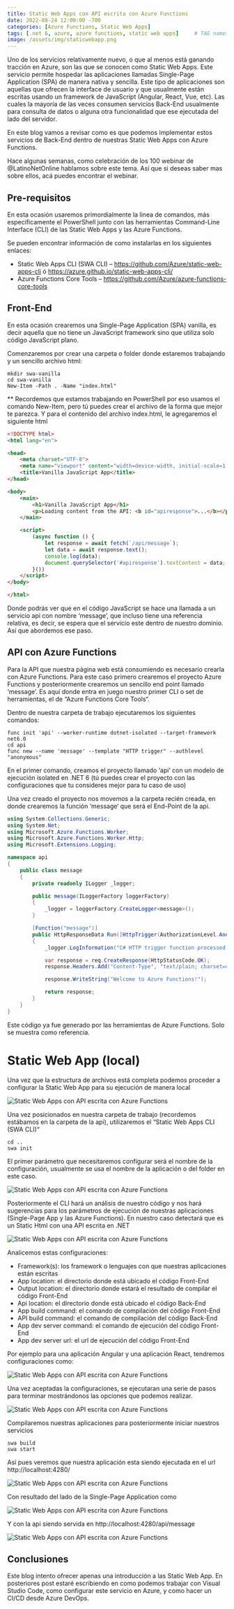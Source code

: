 ```yaml
---
title: Static Web Apps con API escrita con Azure Functions
date: 2022-08-24 12:00:00 -700
categories: [Azure Functions, Static Web Apps]
tags: [.net 6, azure, azure functions, static web apps]     # TAG names should always be lowercase
image: /assets/img/staticwebapp.png
---
```


Uno de los servicios relativamente nuevo, o que al menos está ganando tracción en Azure, son las que se conocen como Static Web Apps. Este servicio permite hospedar las aplicaciones llamadas Single-Page Application (SPA) de manera nativa y sencilla. Este tipo de aplicaciones son aquellas que ofrecen la interface de usuario y que usualmente están escritas usando un framework de JavaScript (Angular, React, Vue, etc). Las cuales la mayoría de las veces consumen servicios Back-End usualmente para consulta de datos o alguna otra funcionalidad que ese ejecutada del lado del servidor.

En este blog vamos a revisar como es que podemos implementar estos servicios de Back-End dentro de nuestras Static Web Apps con Azure Functions.

Hace algunas semanas, como celebración de los 100 webinar de @LatinoNetOnline hablamos sobre este tema. Así que si deseas saber mas sobre ellos, acá puedes encontrar el webinar.

## Pre-requisitos

En esta ocasión usaremos primordialmente la linea de comandos, más específicamente el PowerShell junto con las herramientas Command-Line Interface (CLI) de las Static Web Apps y las Azure Functions.

Se pueden encontrar información de como instalarlas en los siguientes enlaces:

- Static Web Apps CLI (SWA CLI) – https://github.com/Azure/static-web-apps-cli ó https://azure.github.io/static-web-apps-cli/
- Azure Functions Core Tools – https://github.com/Azure/azure-functions-core-tools

## Front-End

En esta ocasión crearemos una Single-Page Application (SPA) vanilla, es decir aquella que no tiene un JavaScript framework sino que utiliza solo código JavaScript plano.

Comenzaremos por crear una carpeta o folder donde estaremos trabajando y un sencillo archivo html:

```
mkdir swa-vanilla
cd swa-vanilla
New-Item -Path . -Name "index.html"
```

** Recordemos que estamos trabajando en PowerShell por eso usamos el comando New-Item, pero tú puedes crear el archivo de la forma que mejor te parezca.
Y para el contenido del archivo index.html, le agregaremos el siguiente html

``` html
<!DOCTYPE html>
<html lang="en">

<head>
    <meta charset="UTF-8">
    <meta name="viewport" content="width=device-width, initial-scale=1.0">
    <title>Vanilla JavaScript App</title>
</head>

<body>
    <main>
        <h1>Vanilla JavaScript App</h1>
        <p>Loading content from the API: <b id="apiresponse">...</b></p>
    </main>

    <script>
        (async function () {
            let response = await fetch(`/api/message`);
            let data = await response.text();
            console.log(data);
            document.querySelector('#apiresponse').textContent = data;
        }())
    </script>
</body>

</html>
```

Donde podrás ver que en el código JavaScript se hace una llamada a un servicio api con nombre ‘message’, que incluso tiene una referencia relativa, es decir, se espera que el servicio este dentro de nuestro dominio. Así que abordemos ese paso.

## API con Azure Functions

Para la API que nuestra página web está consumiendo es necesario crearla con Azure Functions. Para este caso primero crearemos el proyecto Azure Functions y posteriormente crearemos un sencillo end point llamado ‘message’. Es aquí donde entra en juego nuestro primer CLI o set de herramientas, el de “Azure Functions Core Tools“.

Dentro de nuestra carpeta de trabajo ejecutaremos los siguientes comandos:

```
func init 'api' --worker-runtime dotnet-isolated --target-framework net6.0
cd api
func new --name 'message' --template "HTTP trigger" --authlevel "anonymous"
```

En el primer comando, creamos el proyecto llamado ‘api‘ con un modelo de ejecución isolated en .NET 6 (tú puedes crear el proyecto con las configuraciones que tu consideres mejor para tu caso de uso)

Una vez creado el proyecto nos movemos a la carpeta recién creada, en donde crearemos la función ‘message‘ que será el End-Point de la api.

``` c#
using System.Collections.Generic;
using System.Net;
using Microsoft.Azure.Functions.Worker;
using Microsoft.Azure.Functions.Worker.Http;
using Microsoft.Extensions.Logging;

namespace api
{
    public class message
    {
        private readonly ILogger _logger;

        public message(ILoggerFactory loggerFactory)
        {
            _logger = loggerFactory.CreateLogger<message>();
        }

        [Function("message")]
        public HttpResponseData Run([HttpTrigger(AuthorizationLevel.Anonymous, "get", "post")] HttpRequestData req)
        {
            _logger.LogInformation("C# HTTP trigger function processed a request.");

            var response = req.CreateResponse(HttpStatusCode.OK);
            response.Headers.Add("Content-Type", "text/plain; charset=utf-8");

            response.WriteString("Welcome to Azure Functions!");

            return response;
        }
    }
}
```

Este código ya fue generado por las herramientas de Azure Functions. Solo se muestra como referencia.

# Static Web App (local)

Una vez que la estructura de archivos está completa podemos proceder a configurar la Static Web App para su ejecución de manera local

![Static Web Apps con API escrita con Azure Functions](/assets/img/2022-08-24-static-web-apps-con-api-escrita-con-azure-functions/image-1.png)

Una vez posicionados en nuestra carpeta de trabajo (recordemos estábamos en la carpeta de la api), utilizaremos el “Static Web Apps CLI (SWA CLI)“

```
cd ..
swa init
```

El primer parámetro que necesitaremos configurar será el nombre de la configuración, usualmente se usa el nombre de la aplicación o del folder en este caso.

![Static Web Apps con API escrita con Azure Functions](/assets/img/2022-08-24-static-web-apps-con-api-escrita-con-azure-functions/image-2.png)

Posteriormente el CLI hará un análisis de nuestro código y nos hará sugerencias para los parámetros de ejecución de nuestras aplicaciones (Single-Page App y las Azure Functions). En nuestro caso detectará que es un Static Html con una API escrita en .NET

![Static Web Apps con API escrita con Azure Functions](/assets/img/2022-08-24-static-web-apps-con-api-escrita-con-azure-functions/image-3.png)

Analicemos estas configuraciones:

- Framework(s): los framework o lenguajes con que nuestras aplicaciones están escritas
- App location: el directorio donde está ubicado el código Front-End
- Output location: el directorio donde estará el resultado de compilar el código Front-End
- Api location: el directorio donde está ubicado el código Back-End
- App build command: el comando de compilación del código Front-End
- API build command: el comando de compilación del código Back-End
- App dev server command: el comando de ejecución del código Front-End
- App dev server url: el url de ejecución del código Front-End

Por ejemplo para una aplicación Angular y una aplicación React, tendremos configuraciones como:

![Static Web Apps con API escrita con Azure Functions](/assets/img/2022-08-24-static-web-apps-con-api-escrita-con-azure-functions/image-4.png)

Una vez aceptadas la configuraciones, se ejecutaran una serie de pasos para terminar mostrándonos las opciones que podemos realizar.

![Static Web Apps con API escrita con Azure Functions](/assets/img/2022-08-24-static-web-apps-con-api-escrita-con-azure-functions/image-5.png)

Compilaremos nuestras aplicaciones para posteriormente iniciar nuestros servicios

```
swa build
swa start
```

Así pues veremos que nuestra aplicación esta siendo ejecutada en el url http://localhost:4280/

![Static Web Apps con API escrita con Azure Functions](/assets/img/2022-08-24-static-web-apps-con-api-escrita-con-azure-functions/image-6.png)

Con resultado del lado de la Single-Page Application como

![Static Web Apps con API escrita con Azure Functions](/assets/img/2022-08-24-static-web-apps-con-api-escrita-con-azure-functions/image-7.png)

Y con la api siendo servida en http://localhost:4280/api/message

![Static Web Apps con API escrita con Azure Functions](/assets/img/2022-08-24-static-web-apps-con-api-escrita-con-azure-functions/image-8.png)

## Conclusiones

Este blog intento ofrecer apenas una introducción a las Static Web App. En posteriores post estaré escribiendo en como podemos trabajar con Visual Studio Code, como configurar este servicio en Azure, y como hacer un CI/CD desde Azure DevOps.
